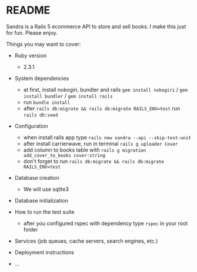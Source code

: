# README

Sandra is a Rails 5 ecommerce API to store and sell books. I make this just for fun. Please enjoy.

Things you may want to cover:

* Ruby version
    * 2.3.1

* System dependencies
    * at first, install nokogiri, bundler and rails `gem install nokogiri` / `gem install bundler` / `gem install rails`
    * run `bundle install`
    * after `rails db:migrate && rails db:migrate RAILS_ENV=test` run `rails db:seed`

* Configuration
    * when install rails app type `rails new sandra --api --skip-test-unit`
    * after install carrierwave, run in terminal `rails g uploader Cover`
    * add column to books table with `rails g migration add_cover_to_books cover:string`
    * don't forget to run `rails db:migrate && rails db:migrate RAILS_ENV=test`

* Database creation
    * We will use sqlite3

* Database initialization

* How to run the test suite
    * after you configured rspec with dependency type `rspec` in your root folder

* Services (job queues, cache servers, search engines, etc.)

* Deployment instructions

* ...
